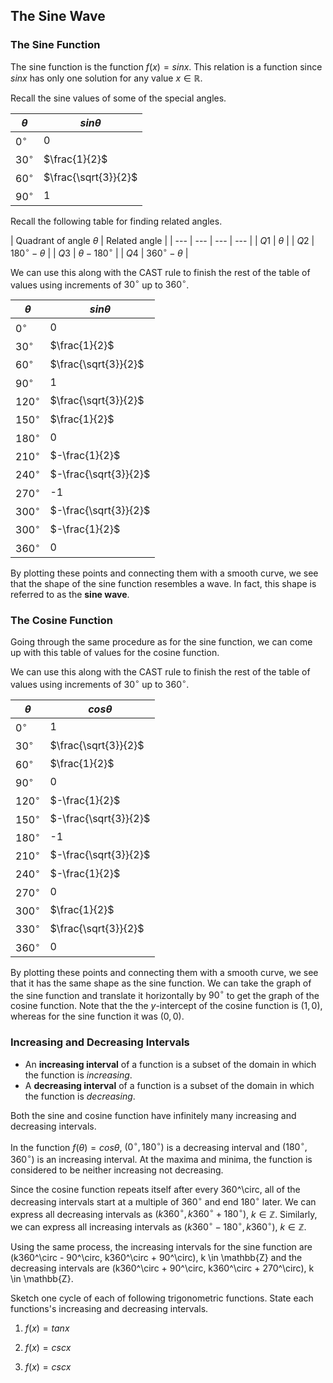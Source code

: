 The Sine Wave
-------

### The Sine Function

The sine function is the function $f(x) = sinx$. This relation is a function since $sinx$ has only one solution for any value $x \in \mathbb{R}$.

Recall the sine values of some of the special angles.

| $\theta$ | $sin\theta$ |
| --- | --- |
| $0^\circ$ | 0 |
| $30^\circ$ | $\frac{1}{2}$ |
| $60^\circ$ | $\frac{\sqrt{3}}{2}$ |
| $90^\circ$ | 1 |

Recall the following table for finding related angles.

| Quadrant of angle $\theta$ | Related angle |
| --- | --- | --- | --- | 
| $Q1$  | $\theta$ |
| $Q2$ | $180^\circ - \theta$ | 
| $Q3$ | $\theta- 180^\circ$ | 
| $Q4$ | $360^\circ - \theta$ | 

We can use this along with the CAST rule to finish the rest of the table of values using increments of $30^\circ$ up to $360^\circ$.

| $\theta$ | $sin\theta$ |
| --- | --- |
| $0^\circ$ | 0 |
| $30^\circ$ | $\frac{1}{2}$ |
| $60^\circ$ | $\frac{\sqrt{3}}{2}$ |
| $90^\circ$ | 1 |
| $120^\circ$ | $\frac{\sqrt{3}}{2}$ |
| $150^\circ$ | $\frac{1}{2}$ |
| $180^\circ$ | 0 |
| $210^\circ$ | $-\frac{1}{2}$ |
| $240^\circ$ | $-\frac{\sqrt{3}}{2}$ |
| $270^\circ$ | -1 |
| $300^\circ$ | $-\frac{\sqrt{3}}{2}$ |
| $300^\circ$ | $-\frac{1}{2}$ |
| $360^\circ$ | 0 |

By plotting these points and connecting them with a smooth curve, we see that the shape of the sine function resembles a wave. In fact, this shape is referred to as the **sine wave**.


### The Cosine Function

Going through the same procedure as for the sine function, we can come up with this table of values for the cosine function.

We can use this along with the CAST rule to finish the rest of the table of values using increments of $30^\circ$ up to $360^\circ$.

| $\theta$ | $cos\theta$ |
| --- | --- |
| $0^\circ$ | 1 |
| $30^\circ$ | $\frac{\sqrt{3}}{2}$ |
| $60^\circ$ | $\frac{1}{2}$ |
| $90^\circ$ | 0 |
| $120^\circ$ | $-\frac{1}{2}$ |
| $150^\circ$ | $-\frac{\sqrt{3}}{2}$ |
| $180^\circ$ | -1 |
| $210^\circ$ | $-\frac{\sqrt{3}}{2}$ |
| $240^\circ$ | $-\frac{1}{2}$ |
| $270^\circ$ | 0 |
| $300^\circ$ | $\frac{1}{2}$ |
| $330^\circ$ | $\frac{\sqrt{3}}{2}$ |
| $360^\circ$ | 0 |

By plotting these points and connecting them with a smooth curve, we see that it has the same shape as the sine function. We can take the graph of the sine function and translate it horizontally by $90^\circ$ to get the graph of the cosine function. Note that the the $y$-intercept of the cosine function is $(1,0)$, whereas for the sine function it was $(0,0)$.   


### Increasing and Decreasing Intervals

* An **increasing interval** of a function is a subset of the domain in which the function is *increasing*.
* A **decreasing interval** of a function is a subset of the domain in which the function is *decreasing*.

Both the sine and cosine function have infinitely many increasing and decreasing intervals.

In the function $f(\theta) = cos\theta$, $(0^\circ, 180^\circ)$ is a decreasing interval and $(180^\circ, 360^\circ)$ is an increasing interval. At the maxima and minima, the function is considered to be neither increasing not decreasing.

Since the cosine function repeats itself after every 360^\circ, all of the decreasing intervals start at a multiple of $360^\circ$ and end $180^\circ$ later. We can express all decreasing intervals as $(k360^\circ, k360^\circ + 180^\circ)$, $k \in \mathbb{Z}$. Similarly, we can express all increasing intervals as $(k360^\circ - 180^\circ, k360^\circ)$, $k \in \mathbb{Z}$.

Using the same process, the increasing intervals for the sine function are (k360^\circ - 90^\circ, k360^\circ + 90^\circ), k \in \mathbb{Z} and the decreasing intervals are (k360^\circ + 90^\circ, k360^\circ + 270^\circ), k \in \mathbb{Z}.

Sketch one cycle of each of following trigonometric functions. State each functions's increasing and decreasing intervals.

1. $f(x) = tanx$

2. $f(x) = cscx$

3. $f(x) = cscx$